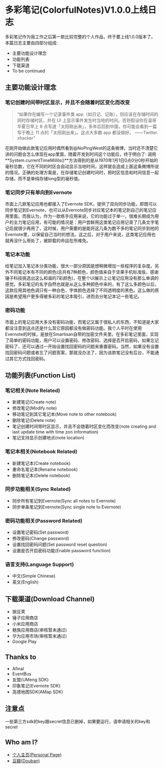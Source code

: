 # 多彩笔记(ColorfulNotes)V1.0.0上线日志

多彩笔记作为我工作之后第一款比较完整的个人作品，终于要上线1.0.0版本了。本篇日志主要由四部分组成:
- 主要功能设计理念
- 功能列表
- 下载渠道
- To be continued

## 主要功能设计理念
### 笔记创建时间带时区显示，并且不会随着时区变化而改变
> “如果你在编写一个记录事件类 app（如日记、记账），则应该在存储时间的同时存储时区，并在 UI 上显示事件发生时当地的时间。否则假设你在温哥华夏日早上 8 点写道「太阳刚出来」，多年后回到中国，你可能会看到一篇写于晚上 11 点的「太阳刚出来」。这点大多数 app 都没做好。 ——Twitter. xhacker”



在刚开始做此款笔记应用时偶然看到@NoPingWest的这条微博，当时还不清楚它讲的问题会怎么体现在app里面，随着开发到时间这个功能后，终于明白了: 调用**System.currentTimeMillils()**方法得到的是从1970年1月1日0点0分0秒开始的毫秒总数，它在不同的时区会自动显示当地时间，这样就会造成上面这条微博所说的情况。正确的处理方案是，在存储笔记创建时间时，把时区信息和时间信息一起存储，而不是单纯存储long型的毫秒值。
### 笔记同步只有单向到Evernote
市面上几款笔记应用也都接入了Evernote SDK，提供了双向同步功能，即既可以同步笔记到Evernote，也可以从Evernote同步对应笔记本的笔记到自己的笔记应用里面。而我认为，作为一款练手应用来说，它的功能过于单一，很难长期成为用户的主力笔记应用，有可能的情况是：用户尝鲜用这类笔记应用记录了几条文字笔记后就很少再用了，这时候，用户需要的是能将这几条为数不多的笔记同步到他的Evernote里，以保留自己当时的想法。这之后，对于用户来说，这类笔记应用也就再没什么用处了，被卸载的命运在所难免。
### 笔记本功能
给笔记加入笔记本分类功能，很大一部分原因是想稍微增加一些程序的复杂度。另外不同笔记本有不同的颜色(总共有7种颜色，颜色值来自于坚果手机标准版，感谢锤子科技挑选出这么和谐的7彩颜色)，在整个UI展示上让笔记应用没有那么单调的感觉。多彩笔记的名字自然也就是从这么多种颜色中来的，有了这么多颜色以后，这款应用其他色调只有一种白色，字体颜色选择了不同透明度的黑色。这么做的原因是希望用户更多得被多彩的笔记本吸引，进而去分笔记本记一些笔记。
### 密码功能
市面上的笔记应用大多没有密码功能，而笔记又属于很私人的东西，不知道是大家都没注意到这点还是什么其它原因都没有做密码功能。我个人平时在使用Evernote的时候，是放在Smartisan自带的加密文件夹里。在多彩笔记里面，实现了简单的密码功能，用户可以设置密码、修改密码、选择是否开启密码，如果忘记密码了，还可以通过一开始设置找回密码的问题来重置密码。当然，如果没有设置找回密码问题或者忘了问题答案，那就没办法了，因为该款笔记没有后台，不能通过其它方式找回密码。

## 功能列表(Function List)
### 笔记相关(Note Related)
- 新建笔记(Create note)
- 修改笔记(Modify note)
- 移动笔记到其它笔记本(Move note to other notebook)
- 删除笔记(Delete note)
- 笔记创建时间带时区显示，并且不会随着时区变化而改变(note creating and last update time with time zon information)
- 笔记支持显示创建地点(note location)

### 笔记本相关(Notebook Related)
- 新建笔记本(Create notebook)
- 重命名笔记本(Rename notebook)
- 删除笔记本(Delete notebook)

### 同步功能相关(Sync Related)
- 同步所有笔记到Evernote(Sync all notes to Evernote)
- 同步单条笔记到Evernote(Sync single note to Evernote)

### 密码功能相关(Password Related)
- 设置笔记密码(Set password)
- 修改密码(Change password)
- 设置找回密码问题(Set password reset question)
- 设置是否开启密码功能(Enable password function)

### 语言支持(Language Support)
- 中文(Simple Chinese)
- 英文(English)

## 下载渠道(Download Channel)
- 豌豆荚
- 锤子应用商店
- 小米应用商店
- 魅族应用商店(审核暂未通过)
- 华为应用市场(审核暂未通过)
- Google Play

## Thanks to
- Afinal
- EventBus
- 友盟(UMeng SDK)
- 印象笔记(Evernote SDK)
- 高德地图SDK(AMap SDK)

## 注意点
一些第三方sdk的key跟secret信息已删掉，如果要运行，请申请相关的key和secret

## Who am I?
- [个人主页(Personal Page)](http://jeffinbao.github.io/)
- [豆瓣(Douban)](http://www.douban.com/people/zeroreh/)